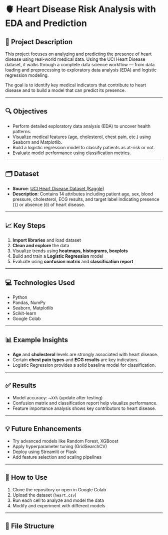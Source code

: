 # 🫀 Heart Disease Risk Analysis with EDA and Prediction

## 📌 Project Description
This project focuses on analyzing and predicting the presence of heart disease using real-world medical data. Using the UCI Heart Disease dataset, it walks through a complete data science workflow — from data loading and preprocessing to exploratory data analysis (EDA) and logistic regression modeling.

The goal is to identify key medical indicators that contribute to heart disease and to build a model that can predict its presence.

---

## 🔍 Objectives
- Perform detailed exploratory data analysis (EDA) to uncover health patterns.
- Visualize medical features (age, cholesterol, chest pain, etc.) using Seaborn and Matplotlib.
- Build a logistic regression model to classify patients as at-risk or not.
- Evaluate model performance using classification metrics.

---

## 🗂️ Dataset
- **Source**: [UCI Heart Disease Dataset (Kaggle)](https://www.kaggle.com/datasets/cherngs/heart-disease-cleveland-uci)
- **Description**: Contains 14 attributes including patient age, sex, blood pressure, cholesterol, ECG results, and target label indicating presence (`1`) or absence (`0`) of heart disease.

---

## 📈 Key Steps
1. **Import libraries** and load dataset
2. **Clean and explore** the data
3. Visualize trends using **heatmaps, histograms, boxplots**
4. Build and train a **Logistic Regression** model
5. Evaluate using **confusion matrix** and **classification report**

---

## 💻 Technologies Used
- Python
- Pandas, NumPy
- Seaborn, Matplotlib
- Scikit-learn
- Google Colab

---

## 📊 Example Insights
- **Age** and **cholesterol** levels are strongly associated with heart disease.
- Certain **chest pain types** and **ECG results** are key indicators.
- Logistic Regression provides a solid baseline model for classification.

---

## ✅ Results
- Model accuracy: ~`XX%` (update after testing)
- Confusion matrix and classification report help visualize performance.
- Feature importance analysis shows key contributors to heart disease.

---

## 💡 Future Enhancements
- Try advanced models like Random Forest, XGBoost
- Apply hyperparameter tuning (GridSearchCV)
- Deploy using Streamlit or Flask
- Add feature selection and scaling pipelines

---

## 📌 How to Use
1. Clone the repository or open in Google Colab
2. Upload the dataset (`heart.csv`)
3. Run each cell to analyze and model the data
4. Modify and experiment with different models

---

## 📁 File Structure


